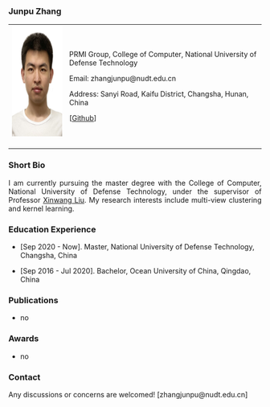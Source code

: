 <!-- ## Welcome to GitHub Pages -->

### Junpu Zhang

<table class="imgtable">
  <tr>
    <td>
      <img src="/image.jpg" alt="Junpu Zhang" width="160px" height="220px" />&nbsp;
    </td>
    <td align="left">
      <p junpuzhang.github.io>PRMI Group, College of Computer, National University of Defense Technology</p>
      <p>Email: zhangjunpu@nudt.edu.cn</p>
      <p>Address: Sanyi Road, Kaifu District, Changsha, Hunan, China</p>
      <p>[<a href="https://github.com/junpuzhang">Github</a>]</p>
    </td>
 </tr>
</table>

### Short Bio
  <p align = "justify">I am currently pursuing the master degree with the College of Computer, National University of Defense Technology, under the supervisor of Professor <a href="https://xinwangliu.github.io/">Xinwang Liu</a>. My research interests include multi-view clustering and kernel learning.</p>
  
### Education Experience
  <ul>
    <li> 
      <p>[Sep 2020 - Now]. Master, National University of Defense Technology, Changsha, China </p>
    </li>
  </ul>
<ul>
    <li> 
      <p>[Sep 2016 - Jul 2020]. Bachelor, Ocean University of China, Qingdao, China </p>
    </li>
  </ul>

### Publications
   <ul>
    <li> 
      <p align = "justify"> no </p>
    </li>
  </ul>

### Awards
   <ul>
    <li> 
      <p align = "justify"> no </p>
    </li>
  </ul>

### Contact
<p>Any discussions or concerns are welcomed! [zhangjunpu@nudt.edu.cn]</p>
